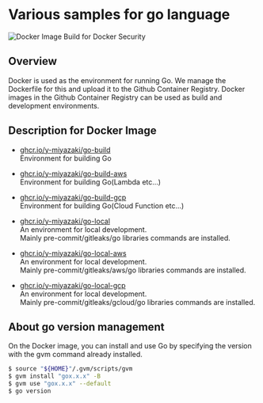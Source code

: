 # Various samples for go language

![Docker Image Build for Docker Security](https://github.com/y-miyazaki/docker-go/workflows/Docker%20Image%20Build%20for%20Docker%20Security/badge.svg?branch=master)

## Overview

Docker is used as the environment for running Go. We manage the Dockerfile for this and upload it to the Github Container Registry. Docker images in the Github Container Registry can be used as build and development environments.

## Description for Docker Image

- [ghcr.io/y-miyazaki/go-build](https://github.com/y-miyazaki/docker-go/pkgs/container/go-build)  
  Environment for building Go

- [ghcr.io/y-miyazaki/go-build-aws](https://github.com/y-miyazaki/docker-go/pkgs/container/go-build-aws)  
  Environment for building Go(Lambda etc...)

- [ghcr.io/y-miyazaki/go-build-gcp](https://github.com/y-miyazaki/docker-go/pkgs/container/go-build-gcp)  
  Environment for building Go(Cloud Function etc...)

- [ghcr.io/y-miyazaki/go-local](https://github.com/y-miyazaki/docker-go/pkgs/container/go-local)  
  An environment for local development.  
  Mainly pre-commit/gitleaks/go libraries commands are installed.

- [ghcr.io/y-miyazaki/go-local-aws](https://github.com/y-miyazaki/docker-go/pkgs/container/go-local-aws)  
  An environment for local development.  
  Mainly pre-commit/gitleaks/aws/go libraries commands are installed.

- [ghcr.io/y-miyazaki/go-local-gcp](https://github.com/y-miyazaki/docker-go/pkgs/container/go-local-gcp)  
  An environment for local development.  
  Mainly pre-commit/gitleaks/gcloud/go libraries commands are installed.

## About go version management

On the Docker image, you can install and use Go by specifying the version with the gvm command already installed.

```bash
$ source "${HOME}"/.gvm/scripts/gvm
$ gvm install "gox.x.x" -B
$ gvm use "gox.x.x" --default
$ go version
```
